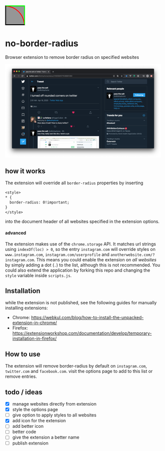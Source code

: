 ![icon](https://github.com/moevbiz/no-border-radius/blob/master/icon.png?raw=true "Icon")
# no-border-radius
Browser extension to remove border radius on specified websites

![preview](https://github.com/moevbiz/no-border-radius/blob/master/Bildschirmfoto%202020-04-16%20um%2011.10.28.png?raw=true "Preview Image")

## how it works
The extension will override all `border-radius` properties by inserting
```
<style>
* {
  border-radius: 0!important;
}
</style>
```
into the document header of all websites specified in the extension options. 

#### advanced

The extension makes use of the `chrome.storage` API. It matches url strings using `indexOf(loc) > 0`, so the entry `instagram.com` will override styles on `www.instagram.com`, `instagram.com/userprofile` and `anotherwebsite.com/?instagram.com`. This means you could enable the extension on *all websites* by simply adding a dot (`.`) to the list, although this is not recommended. You could also extend the application by forking this repo and changing the `style` variable inside `scripts.js`.

## Installation

while the extension is not published, see the following guides for manually installing extensions:
- Chrome: https://webkul.com/blog/how-to-install-the-unpacked-extension-in-chrome/
- Firefox: https://extensionworkshop.com/documentation/develop/temporary-installation-in-firefox/

## How to use

The extension will remove border-radius by default on `instagram.com`, `twitter.com` and `facebook.com`.
visit the options page to add to this list or remove entries.

## todo / ideas
- [x] manage websites directly from extension
- [x] style the options page
- [ ] give option to apply styles to all websites
- [x] add icon for the extension
- [ ] add better icon
- [ ] better code
- [ ] give the extension a better name
- [ ] publish extension
